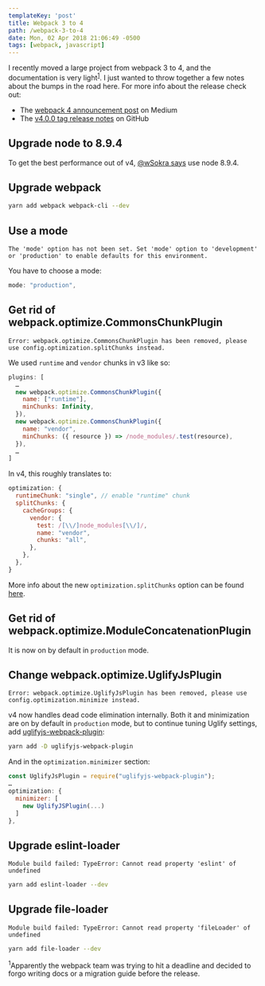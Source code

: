 ```yaml
---
templateKey: 'post'
title: Webpack 3 to 4
path: /webpack-3-to-4
date: Mon, 02 Apr 2018 21:06:49 -0500
tags: [webpack, javascript]
---
```


I recently moved a large project from webpack 3 to 4, and the documentation is very light<sup>[1](#1)</sup>. I just wanted to throw together a few notes about the bumps in the road here. For more info about the release check out:

* The [webpack 4 announcement post](https://medium.com/webpack/webpack-4-released-today-6cdb994702d4) on Medium
* The [v4.0.0 tag release notes](https://github.com/webpack/webpack/releases/tag/v4.0.0) on GitHub

## Upgrade node to 8.9.4

To get the best performance out of v4, [@wSokra says](https://twitter.com/wSokra/status/967852475918274561) use node 8.9.4.

## Upgrade webpack

```bash
yarn add webpack webpack-cli --dev
```

## Use a mode

`The 'mode' option has not been set. Set 'mode' option to 'development' or 'production' to enable defaults for this environment.`

You have to choose a mode:

```javascript
mode: "production",
```

## Get rid of webpack.optimize.CommonsChunkPlugin

`Error: webpack.optimize.CommonsChunkPlugin has been removed, please use config.optimization.splitChunks instead.`

We used `runtime` and `vendor` chunks in v3 like so:

```javascript
plugins: [
  …
  new webpack.optimize.CommonsChunkPlugin({
    name: ["runtime"],
    minChunks: Infinity,
  }),
  new webpack.optimize.CommonsChunkPlugin({
    name: "vendor",
    minChunks: ({ resource }) => /node_modules/.test(resource),
  }),
  …
]
```

In v4, this roughly translates to:

```javascript
optimization: {
  runtimeChunk: "single", // enable "runtime" chunk
  splitChunks: {
    cacheGroups: {
      vendor: {
        test: /[\\/]node_modules[\\/]/,
        name: "vendor",
        chunks: "all",
      },
    },
  },
}
```

More info about the new `optimization.splitChunks` option can be found [here](https://gist.github.com/sokra/1522d586b8e5c0f5072d7565c2bee693).

## Get rid of webpack.optimize.ModuleConcatenationPlugin

It is now on by default in `production` mode.

## Change webpack.optimize.UglifyJsPlugin

`Error: webpack.optimize.UglifyJsPlugin has been removed, please use config.optimization.minimize instead.`

v4 now handles dead code elimination internally. Both it and minimization are on by default in `production` mode, but to continue tuning Uglify settings, add [uglifyjs-webpack-plugin](https://www.npmjs.com/package/uglifyjs-webpack-plugin):

```bash
yarn add -D uglifyjs-webpack-plugin
```

And in the `optimization.minimizer` section:

```javascript
const UglifyJsPlugin = require("uglifyjs-webpack-plugin");
…
optimization: {
  minimizer: [
    new UglifyJSPlugin(...)
  ]
},
```

## Upgrade eslint-loader

`Module build failed: TypeError: Cannot read property 'eslint' of undefined`

```bash
yarn add eslint-loader --dev
```

## Upgrade file-loader

`Module build failed: TypeError: Cannot read property 'fileLoader' of undefined`

```bash
yarn add file-loader --dev
```

<sup><a name="1">1</a></sup>Apparently the webpack team was trying to hit a deadline and decided to forgo writing docs or a migration guide before the release.
